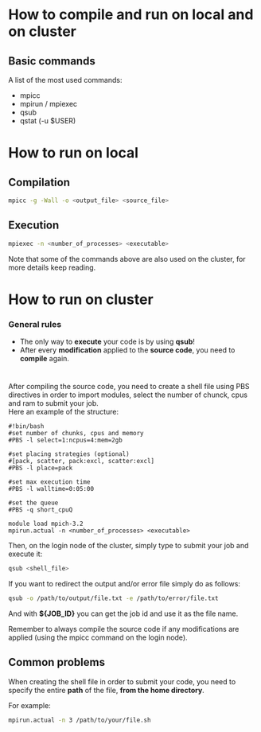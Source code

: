 # How to compile and run on local and on cluster

## Basic commands
A list of the most used commands:
- mpicc
- mpirun / mpiexec
- qsub
- qstat (-u $USER)

# How to run on local

## Compilation
```bash
mpicc -g -Wall -o <output_file> <source_file>
```

## Execution
```bash
mpiexec -n <number_of_processes> <executable>
```

Note that some of the commands above are also used on the cluster,
for more details keep reading.

# How to run on cluster

### General rules
- The only way to __execute__ your code is by using __qsub__!
- After every __modification__ applied to the __source code__, you need to __compile__ again.

#

After compiling the source code, you need to create a shell file
using PBS directives in order to import modules, select the number
of chunck, cpus and ram to submit your job.<br/>
Here an example of the structure:

```shell
#!bin/bash
#set number of chunks, cpus and memory
#PBS -l select=1:ncpus=4:mem=2gb

#set placing strategies (optional)
#[pack, scatter, pack:excl, scatter:excl]
#PBS -l place=pack

#set max execution time
#PBS -l walltime=0:05:00

#set the queue
#PBS -q short_cpuQ

module load mpich-3.2
mpirun.actual -n <number_of_processes> <executable>
```

Then, on the login node of the cluster, simply type to submit your job
and execute it:

```bash
qsub <shell_file>
```

If you want to redirect the output and/or error file simply do as follows:

```bash
qsub -o /path/to/output/file.txt -e /path/to/error/file.txt
```
And with __${JOB_ID}__ you can get the job id and use it as the file name.


Remember to always compile the source code if any modifications are applied (using the mpicc command on the login node).

## Common problems
When creating the shell file in order to submit your code, you need to specify the entire __path__ of the file, __from the home directory__.

For example: 
```bash
mpirun.actual -n 3 /path/to/your/file.sh
```